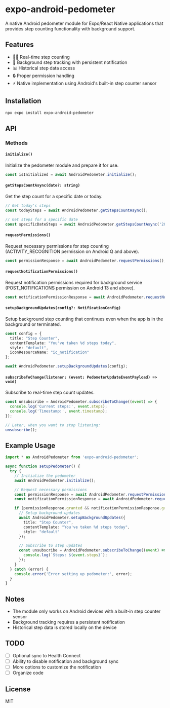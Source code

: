 # expo-android-pedometer

A native Android pedometer module for Expo/React Native applications that provides step counting functionality with background support.

## Features

- 🚶‍♂️ Real-time step counting
- 📱 Background step tracking with persistent notification
- 📊 Historical step data access
- 🔒 Proper permission handling
- ⚡ Native implementation using Android's built-in step counter sensor

## Installation

```bash
npx expo install expo-android-pedometer
```
## API

### Methods

#### `initialize()`

Initialize the pedometer module and prepare it for use.

```typescript
const isInitialized = await AndroidPedometer.initialize();
```

#### `getStepsCountAsync(date?: string)`

Get the step count for a specific date or today.

```typescript
// Get today's steps
const todaySteps = await AndroidPedometer.getStepsCountAsync();

// Get steps for a specific date
const specificDateSteps = await AndroidPedometer.getStepsCountAsync('2024-03-15');
```

#### `requestPermissions()`

Request necessary permissions for step counting (ACTIVITY_RECOGNITION permission on Android Q and above).

```typescript
const permissionResponse = await AndroidPedometer.requestPermissions();
```

#### `requestNotificationPermissions()`

Request notification permissions required for background service (POST_NOTIFICATIONS permission on Android 13 and above).

```typescript
const notificationPermissionResponse = await AndroidPedometer.requestNotificationPermissions();
```

#### `setupBackgroundUpdates(config?: NotificationConfig)`

Setup background step counting that continues even when the app is in the background or terminated.

```typescript
const config = {
  title: "Step Counter",
  contentTemplate: "You've taken %d steps today",
  style: "default",
  iconResourceName: "ic_notification"
};

await AndroidPedometer.setupBackgroundUpdates(config);
```

#### `subscribeToChange(listener: (event: PedometerUpdateEventPayload) => void)`

Subscribe to real-time step count updates.

```typescript
const unsubscribe = AndroidPedometer.subscribeToChange((event) => {
  console.log('Current steps:', event.steps);
  console.log('Timestamp:', event.timestamp);
});

// Later, when you want to stop listening:
unsubscribe();
```


## Example Usage

```typescript
import * as AndroidPedometer from 'expo-android-pedometer';

async function setupPedometer() {
  try {
    // Initialize the pedometer
    await AndroidPedometer.initialize();

    // Request necessary permissions
    const permissionResponse = await AndroidPedometer.requestPermissions();
    const notificationPermissionResponse = await AndroidPedometer.requestNotificationPermissions();

    if (permissionResponse.granted && notificationPermissionResponse.granted) {
      // Setup background updates
      await AndroidPedometer.setupBackgroundUpdates({
        title: "Step Counter",
        contentTemplate: "You've taken %d steps today",
        style: "default"
      });

      // Subscribe to step updates
      const unsubscribe = AndroidPedometer.subscribeToChange((event) => {
        console.log(`Steps: ${event.steps}`);
      });
    }
  } catch (error) {
    console.error('Error setting up pedometer:', error);
  }
}
```

## Notes

- The module only works on Android devices with a built-in step counter sensor
- Background tracking requires a persistent notification 
- Historical step data is stored locally on the device

## TODO
- [ ] Optional sync to Health Connect
- [ ] Ability to disable notification and background sync
- [ ] More options to customize the notification
- [ ] Organize code

## License

MIT

